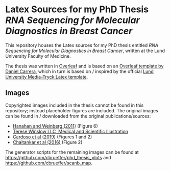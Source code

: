 # Latex Sources for my PhD Thesis *RNA Sequencing for Molecular Diagnostics in Breast Cancer*

This repository houses the Latex sources for my PhD thesis entitled *RNA Sequencing for Molecular Diagnostics in Breast Cancer*, written at the Lund University Faculty of Medicine.

The thesis was written in [Overleaf](https://www.overleaf.com) and is based on an [Overleaf template by Daniel Carrera](https://www.overleaf.com/latex/templates/template-for-phd-thesis-template-for-astronomy-at-lund-university/dppmypbdngjv), which in turn is based on / inspired by the official [Lund University Media-Tryck Latex template](https://www.mediatryck.lu.se/en/phd-students).

## Images

Copyrighted images included in the thesis cannot be found in this repository; instead placeholder figures are included. The original images can be found in / downloaded from the original publications/sources:

- [Hanahan and Weinberg (2011)](https://dx.doi.org/10.1016/j.cell.2011.02.013) (Figure 6)
- [Terese Winslow LLC, Medical and Scientific Illustration](https://www.teresewinslow.com/#/breast/)
- [Cardoso et al (2019)](https://dx.doi.org/10.1093/annonc/mdz173) (Figures 1 and 2)
- [Chaitankar et al (2016)](https://dx.doi.org/10.1016/j.preteyeres.2016.06.001) (Figure 2)

The generator scripts for the remaining images can be found at https://github.com/cbrueffer/phd_thesis_plots and https://github.com/cbrueffer/scanb_map.
